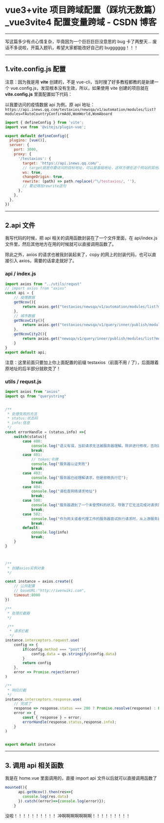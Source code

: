 # vue3+vite 项目跨域配置（踩坑无数篇）_vue3vite4 配置变量跨域 - CSDN 博客

---

写这篇多少有点心情复杂，毕竟因为一个巨巨巨巨没意思的 bug 卡了两整天…
 废话不多说啦，开篇入题叭，希望大家都能改好自己的 bugggggg！！！

---

## 1.vite.config.js 配置

注意：因为我是用 **vite** 创建的，不是 vue-cli，当时搜了好多教程都教的是新建一个 vue.config.js，发现根本没有生效，所以，如果使用 vite 创建的项目就在 **vite.config.js** 里面配置如下代码：

以我要访问的疫情数据 api 为例，原 api  地址：
`https://api.inews.qq.com/testaxios/newsqa/v1/automation/modules/list?modules=FAutoCountryConfirmAdd,WomWorld,WomAboard`

```js
import { defineConfig } from 'vite';
import vue from '@vitejs/plugin-vue';

export default defineConfig({
  plugins: [vue()],
  server: {
    port: 3000,
    proxy: {
      '/testaxios': {
        target: 'https://api.inews.qq.com/',
        // target就是你要访问的目标地址，可以是基础地址，这样方便在这个网站的其他api口调用数据
        ws: true,
        changeOrigin: true,
        rewrite: (path) => path.replace(/^\/testaxios/, ''),
        // 要记得加rewrite这句
      },
    },
  },
})
```

---

## 2.api 文件

我写代码的时候，把 api 相关的调用函数封装在了一个文件里面，在 api/index.js 文件里，然后其他地方在用的时候就可以直接调用函数了。

除此之外，axios 的请求也被我封装起来了，copy 的网上的封装代码，也可以直接引入 axios，需要的话拿走就好了。

### api / index.js

```js
import axios from "../utils/requst"     
// import axios from "axios"
const api = {
    // 疫情数据
    getNcov(){
        return axios.get("testaxios/newsqa/v1/automation/modules/list?modules=FAutoCountryConfirmAdd,WomWorld,WomAboard")
    },
    // 城市数据
    getNcovCity(){
        return axios.get("testaxios/newsqa/v1/query/inner/publish/modules/list?modules=statisGradeCityDetail,diseaseh5Shelf")
    },
    getNcovCity2(){
        return axios.get("newsqa/v1/query/inner/publish/modules/list?modules=chinaDayList,chinaDayAddList,nowConfirmStatis,provinceCompare")
    }
}
export default api;
```

注意：这里前面只要加上你上面配置的前缀 testaxios（前面不用 / 了），后面跟着原地址的后半部分就欧克了！

### utils / requst.js

```js
import axios from "axios"
import qs from "querystring"


/**
 * 处理失败的方法
 * status:状态码
 * info:信息
 */
const errorHandle = (status,info) =>{
    switch(status){
        case 400:
            console.log("语义有误，当前请求无法被服务器理解。除非进行修改，否则客户端不应该重复提交这个请求。")
            break;
        case 401:
            // token:令牌
            console.log("服务器认证失败")
            break;
        case 403:
            console.log("服务器已经理解请求，但是拒绝执行它");
            break;
        case 404:
            console.log("请检查网络请求地址")
            break;
        case 500:
            console.log("服务器遇到了一个未曾预料的状况，导致了它无法完成对请求的处理。一般来说，这个问题都会在服务器的程序码出错时出现。")
            break;
        case 502:
            console.log("作为网关或者代理工作的服务器尝试执行请求时，从上游服务器接收到无效的响应。")
            break;
        default:
            console.log(info)
            break;
    }
}



/**
 * 创建axios实例对象
 */

const instance = axios.create({
    // 公共配置
    // baseURL:"http://iwenwiki.com",
    timeout:8000
})

/**
 * 处理拦截器
 */

 /**
  * 请求拦截
  */
instance.interceptors.request.use(
    config => {
        if(config.method === "post"){
            config.data = qs.stringify(config.data)
        }
        return config
    },
    error => Promise.reject(error)
)

/**
 * 响应拦截
 */
instance.interceptors.response.use(
    // 完成了
    response => response.status === 200 ? Promise.resolve(response) : Promise.reject(response),
    error => {
        const { response } = error;
        errorHandle(response.status,response.info);
    }
)


export default instance
```

---

## 3. 调用 api 相关函数

我是在 home.vue 里面调用的，直接 import api 文件以后就可以直接调用函数了

```js
mounted(){
      api.getNcov().then(res=>{
        console.log(res.data)
      }).catch((error)=>{console.log(error)});
    }
```



没啦！！！！！！！！！！ 冲啊啊啊啊啊啊啊！！！！！！！！！